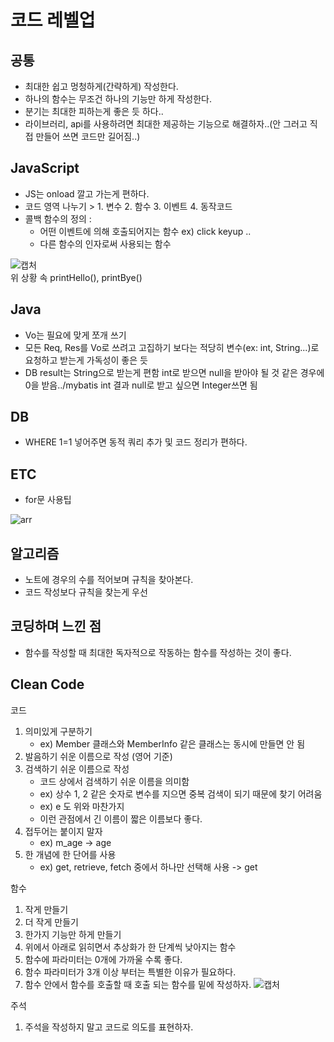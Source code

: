 # 코드 레벨업

## 공통
- 최대한 쉽고 멍청하게(간략하게) 작성한다.
- 하나의 함수는 무조건 하나의 기능만 하게 작성한다.
- 분기는 최대한 피하는게 좋은 듯 하다..
- 라이브러리, api를 사용하려면 최대한 제공하는 기능으로 해결하자..(안 그러고 직접 만들어 쓰면 코드만 길어짐..)

## JavaScript
- JS는 onload 깔고 가는게 편하다.
- 코드 영역 나누기 > 1. 변수 2. 함수 3. 이벤트 4. 동작코드
- 콜백 함수의 정의 :
  - 어떤 이벤트에 의해 호출되어지는 함수 ex) click keyup ..
  - 다른 함수의 인자로써 사용되는 함수
  
![캡처](https://user-images.githubusercontent.com/67107008/120966888-d1e46380-c7a1-11eb-801e-16dea1793fa7.PNG)
<br>위 상황 속 printHello(), printBye()

## Java
- Vo는 필요에 맞게 쪼개 쓰기
- 모든 Req, Res를 Vo로 쓰려고 고집하기 보다는 적당히 변수(ex: int, String...)로 요청하고 받는게 가독성이 좋은 듯
- DB result는 String으로 받는게 편함 int로 받으면 null을 받아야 될 것 같은 경우에 0을 받음../mybatis int 결과 null로 받고 싶으면 Integer쓰면 됨

## DB
- WHERE 1=1 넣어주면 동적 쿼리 추가 및 코드 정리가 편하다.

## ETC
- for문 사용팁

![arr](https://user-images.githubusercontent.com/67107008/117932069-ebc58e80-b33a-11eb-8f73-319efef09f15.PNG)

## 알고리즘
- 노트에 경우의 수를 적어보며 규칙을 찾아본다.
- 코드 작성보다 규칙을 찾는게 우선

## 코딩하며 느낀 점
- 함수를 작성할 때 최대한 독자적으로 작동하는 함수를 작성하는 것이 좋다.

## Clean Code

코드
1. 의미있게 구분하기
	- ex) Member 클래스와 MemberInfo 같은 클래스는 동시에 만들면 안 됨	
2. 발음하기 쉬운 이름으로 작성 (영어 기준)
3. 검색하기 쉬운 이름으로 작성
	- 코드 상에서 검색하기 쉬운 이름을 의미함 
	- ex) 상수 1, 2 같은 숫자로 변수를 지으면 중복 검색이 되기 때문에 찾기 어려움
	- ex) e 도 위와 마찬가지 
	- 이런 관점에서 긴 이름이 짧은 이름보다 좋다.	
4. 접두어는 붙이지 말자
	- ex) m_age -> age
5. 한 개념에 한 단어를 사용
	- ex) get, retrieve, fetch 중에서 하나만 선택해 사용 -> get
		
함수 
1. 작게 만들기
2. 더 작게 만들기 
3. 한가지 기능만 하게 만들기
4. 위에서 아래로 읽히면서 추상화가 한 단계씩 낮아지는 함수
5. 함수에 파라미터는 0개에 가까울 수록 좋다.
6. 함수 파라미터가 3개 이상 부터는 특별한 이유가 필요하다.
7. 함수 안에서 함수를 호출할 때 호출 되는 함수를 밑에 작성하자.
![캡처](https://user-images.githubusercontent.com/67107008/121829891-be378080-ccfe-11eb-9092-cbb9ec3f8e23.PNG)

	
주석
1. 주석을 작성하지 말고 코드로 의도를 표현하자.
	
